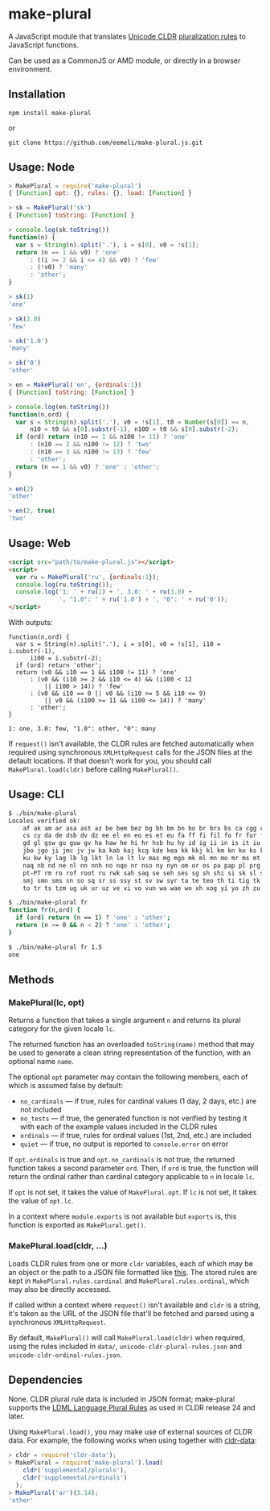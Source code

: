 make-plural
===========

A JavaScript module that translates [Unicode CLDR](http://cldr.unicode.org/)
[pluralization rules](http://www.unicode.org/cldr/charts/latest/supplemental/language_plural_rules.html)
to JavaScript functions.

Can be used as a CommonJS or AMD module, or directly in a browser environment.


## Installation

```
npm install make-plural
```
or
```
git clone https://github.com/eemeli/make-plural.js.git
```

## Usage: Node

```js
> MakePlural = require('make-plural')
{ [Function] opt: {}, rules: {}, load: [Function] }

> sk = MakePlural('sk')
{ [Function] toString: [Function] }

> console.log(sk.toString())
function(n) {
  var s = String(n).split('.'), i = s[0], v0 = !s[1];
  return (n == 1 && v0) ? 'one'
      : ((i >= 2 && i <= 4) && v0) ? 'few'
      : (!v0) ? 'many'
      : 'other';
}

> sk(1)
'one'

> sk(3.0)
'few'

> sk('1.0')
'many'

> sk('0')
'other'

> en = MakePlural('en', {ordinals:1})
{ [Function] toString: [Function] }

> console.log(en.toString())
function(n,ord) {
  var s = String(n).split('.'), v0 = !s[1], t0 = Number(s[0]) == n,
      n10 = t0 && s[0].substr(-1), n100 = t0 && s[0].substr(-2);
  if (ord) return (n10 == 1 && n100 != 11) ? 'one'
      : (n10 == 2 && n100 != 12) ? 'two'
      : (n10 == 3 && n100 != 13) ? 'few'
      : 'other';
  return (n == 1 && v0) ? 'one' : 'other';
}

> en(2)
'other'

> en(2, true)
'two'
```

## Usage: Web

```html
<script src="path/to/make-plural.js"></script>
<script>
  var ru = MakePlural('ru', {ordinals:1});
  console.log(ru.toString());
  console.log('1: ' + ru(1) + ', 3.0: ' + ru(3.0) +
              ', "1.0": ' + ru('1.0') + ', "0": ' + ru('0'));
</script>
```
With outputs:
```
function(n,ord) {
  var s = String(n).split('.'), i = s[0], v0 = !s[1], i10 = i.substr(-1),
      i100 = i.substr(-2);
  if (ord) return 'other';
  return (v0 && i10 == 1 && i100 != 11) ? 'one'
      : (v0 && (i10 >= 2 && i10 <= 4) && (i100 < 12
          || i100 > 14)) ? 'few'
      : (v0 && i10 == 0 || v0 && (i10 >= 5 && i10 <= 9)
          || v0 && (i100 >= 11 && i100 <= 14)) ? 'many'
      : 'other';
}

1: one, 3.0: few, "1.0": other, "0": many
```

If `request()` isn't available, the CLDR rules are fetched automatically when
required using synchronous `XMLHttpRequest` calls for the JSON files at the
default locations. If that doesn't work for you, you should call
`MakePlural.load(cldr)` before calling `MakePlural()`.


## Usage: CLI

```sh
$ ./bin/make-plural
Locales verified ok:
    af ak am ar asa ast az be bem bez bg bh bm bn bo br brx bs ca cgg chr ckb
    cs cy da de dsb dv dz ee el en eo es et eu fa ff fi fil fo fr fur fy ga
    gd gl gsw gu guw gv ha haw he hi hr hsb hu hy id ig ii in is it iu iw ja
    jbo jgo ji jmc jv jw ka kab kaj kcg kde kea kk kkj kl km kn ko ks ksb ksh
    ku kw ky lag lb lg lkt ln lo lt lv mas mg mgo mk ml mn mo mr ms mt my nah
    naq nb nd ne nl nn nnh no nqo nr nso ny nyn om or os pa pap pl prg ps pt
    pt-PT rm ro rof root ru rwk sah saq se seh ses sg sh shi si sk sl sma smi
    smj smn sms sn so sq sr ss ssy st sv sw syr ta te teo th ti tig tk tl tn
    to tr ts tzm ug uk ur uz ve vi vo vun wa wae wo xh xog yi yo zh zu

$ ./bin/make-plural fr
function fr(n,ord) {
  if (ord) return (n == 1) ? 'one' : 'other';
  return (n >= 0 && n < 2) ? 'one' : 'other';
}

$ ./bin/make-plural fr 1.5
one
```


## Methods

### MakePlural(lc, opt)
Returns a function that takes a single argument `n` and returns its plural
category for the given locale `lc`.

The returned function has an overloaded `toString(name)` method that may be
used to generate a clean string representation of the function, with an
optional name `name`.

The optional `opt` parameter may contain the following members, each of which is
assumed false by default:
* `no_cardinals` — if true, rules for cardinal values (1 day, 2 days, etc.)
   are not included
* `no_tests` — if true, the generated function is not verified by testing it
   with each of the example values included in the CLDR rules
* `ordinals` — if true, rules for ordinal values (1st, 2nd, etc.) are included
* `quiet` — if true, no output is reported to `console.error` on error

If `opt.ordinals` is true and `opt.no_cardinals` is not true, the returned
function takes a second parameter `ord`. Then, if `ord` is true, the function
will return the ordinal rather than cardinal category applicable to `n` in
locale `lc`.

If `opt` is not set, it takes the value of `MakePlural.opt`. If `lc` is not set,
it takes the value of `opt.lc`.

In a context where `module.exports` is not available but `exports` is, this
function is exported as `MakePlural.get()`.

### MakePlural.load(cldr, ...)
Loads CLDR rules from one or more `cldr` variables, each of which may be an
object or the path to a JSON file formatted like
[this](http://www.unicode.org/repos/cldr-aux/json/26/supplemental/plurals.json).
The stored rules are kept in `MakePlural.rules.cardinal` and
`MakePlural.rules.ordinal`, which may also be directly accessed.

If called within a context where `request()` isn't available and `cldr` is a
string, it's taken as the URL of the JSON file that'll be fetched and parsed
using a synchronous `XMLHttpRequest`.

By default, `MakePlural()` will call `MakePlural.load(cldr)` when required,
using the rules included in `data/`, `unicode-cldr-plural-rules.json` and
`unicode-cldr-ordinal-rules.json`.


## Dependencies

None. CLDR plural rule data is included in JSON format; make-plural supports the
[LDML Language Plural Rules](http://unicode.org/reports/tr35/tr35-numbers.html#Language_Plural_Rules)
as used in CLDR release 24 and later.

Using `MakePlural.load()`, you may make use of external sources of CLDR data.
For example, the following works when using together with
[cldr-data](https://www.npmjs.org/package/cldr-data):
```js
> cldr = require('cldr-data');
> MakePlural = require('make-plural').load(
    cldr('supplemental/plurals'),
    cldr('supplemental/ordinals')
  );
> MakePlural('ar')(3.14);
'other'
```
